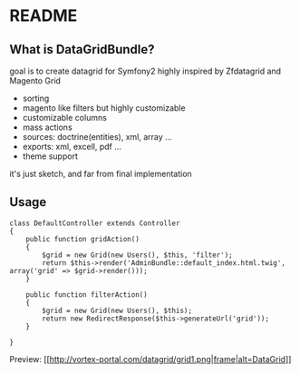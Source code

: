 README
======

What is DataGridBundle?
-----------------

goal is to create datagrid for Symfony2 highly inspired by Zfdatagrid and Magento Grid

 - sorting
 - magento like filters but highly customizable
 - customizable columns
 - mass actions
 - sources: doctrine(entities), xml, array ...
 - exports: xml, excell, pdf ...
 - theme support


it's just sketch, and far from final implementation

Usage
-----

    class DefaultController extends Controller
    {
        public function gridAction()
        {
            $grid = new Grid(new Users(), $this, 'filter');
            return $this->render('AdminBundle::default_index.html.twig', array('grid' => $grid->render()));
        }

        public function filterAction()
        {
            $grid = new Grid(new Users(), $this);
            return new RedirectResponse($this->generateUrl('grid'));
        }

    }

Preview:
[[http://vortex-portal.com/datagrid/grid1.png|frame|alt=DataGrid]]
